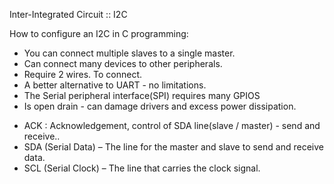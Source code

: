 Inter-Integrated Circuit :: I2C


How to configure an I2C in C programming:

- You can connect multiple slaves to a single master.
- Can connect many devices to other peripherals.
- Require 2 wires. To connect.
- A better alternative to UART - no limitations.
- The Serial peripheral interface(SPI) requires many GPIOS
- Is open drain - can damage drivers and excess power dissipation.


* ACK : Acknowledgement, control of SDA line(slave / master) - send and receive..
* SDA (Serial Data) – The line for the master and slave to send and receive data.
* SCL (Serial Clock) – The line that carries the clock signal.

